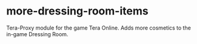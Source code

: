 # more-dressing-room-items
Tera-Proxy module for the game Tera Online. Adds more cosmetics to the in-game Dressing Room.
